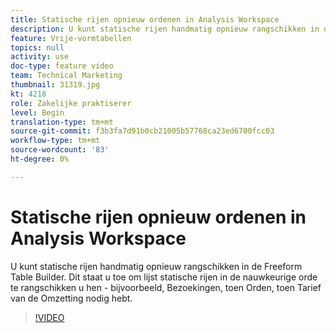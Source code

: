 ```yaml
---
title: Statische rijen opnieuw ordenen in Analysis Workspace
description: U kunt statische rijen handmatig opnieuw rangschikken in de Freeform Table Builder. Dit staat u toe om lijst statische rijen in de nauwkeurige orde te rangschikken u hen - bijvoorbeeld, Bezoekingen, toen Orden, toen Tarief van de Omzetting nodig hebt.
feature: Vrije-vormtabellen
topics: null
activity: use
doc-type: feature video
team: Technical Marketing
thumbnail: 31319.jpg
kt: 4218
role: Zakelijke praktiserer
level: Begin
translation-type: tm+mt
source-git-commit: f3b3fa7d91b0cb21005b57768ca23ed6700fcc03
workflow-type: tm+mt
source-wordcount: '83'
ht-degree: 0%

---
```



# Statische rijen opnieuw ordenen in Analysis Workspace

U kunt statische rijen handmatig opnieuw rangschikken in de Freeform Table Builder. Dit staat u toe om lijst statische rijen in de nauwkeurige orde te rangschikken u hen - bijvoorbeeld, Bezoekingen, toen Orden, toen Tarief van de Omzetting nodig hebt.

>[!VIDEO](https://video.tv.adobe.com/v/31319/?quality=12)
